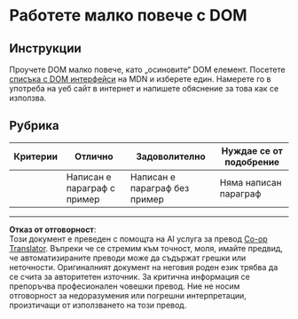 <!--
CO_OP_TRANSLATOR_METADATA:
{
  "original_hash": "22fb6c3cb570c47f1ac65048393941fa",
  "translation_date": "2025-08-27T22:04:09+00:00",
  "source_file": "3-terrarium/3-intro-to-DOM-and-closures/assignment.md",
  "language_code": "bg"
}
-->
# Работете малко повече с DOM

## Инструкции

Проучете DOM малко повече, като „осиновите“ DOM елемент. Посетете [списъка с DOM интерфейси](https://developer.mozilla.org/docs/Web/API/Document_Object_Model) на MDN и изберете един. Намерете го в употреба на уеб сайт в интернет и напишете обяснение за това как се използва.

## Рубрика

| Критерии | Отлично                                      | Задоволително                                   | Нуждае се от подобрение |
| -------- | -------------------------------------------- | ------------------------------------------------ | ----------------------- |
|          | Написан е параграф с пример                  | Написан е параграф без пример                    | Няма написан параграф   |

---

**Отказ от отговорност**:  
Този документ е преведен с помощта на AI услуга за превод [Co-op Translator](https://github.com/Azure/co-op-translator). Въпреки че се стремим към точност, моля, имайте предвид, че автоматизираните преводи може да съдържат грешки или неточности. Оригиналният документ на неговия роден език трябва да се счита за авторитетен източник. За критична информация се препоръчва професионален човешки превод. Ние не носим отговорност за недоразумения или погрешни интерпретации, произтичащи от използването на този превод.